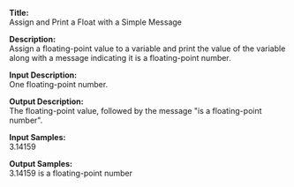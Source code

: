 **Title:**  
Assign and Print a Float with a Simple Message

**Description:**  
Assign a floating-point value to a variable and print the value of the variable along with a message indicating it is a floating-point number.

**Input Description:**  
One floating-point number.

**Output Description:**  
The floating-point value, followed by the message "is a floating-point number".


**Input Samples:**  
3.14159

**Output Samples:**  
3.14159 is a floating-point number
